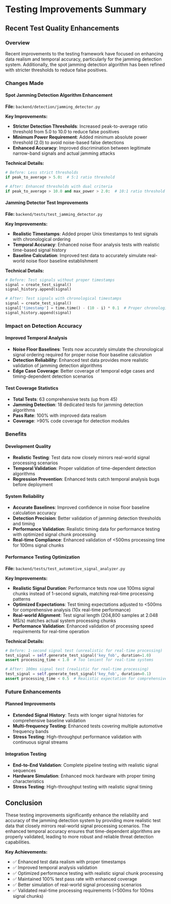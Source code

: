 # Testing Improvements Summary

## Recent Test Quality Enhancements

### Overview
Recent improvements to the testing framework have focused on enhancing data realism and temporal accuracy, particularly for the jamming detection system. Additionally, the spot jamming detection algorithm has been refined with stricter thresholds to reduce false positives.

### Changes Made

#### Spot Jamming Detection Algorithm Enhancement
**File:** `backend/detection/jamming_detector.py`

**Key Improvements:**
- **Stricter Detection Thresholds**: Increased peak-to-average ratio threshold from 5.0 to 10.0 to reduce false positives
- **Minimum Power Requirement**: Added minimum absolute power threshold (2.0) to avoid noise-based false detections
- **Enhanced Accuracy**: Improved discrimination between legitimate narrow-band signals and actual jamming attacks

**Technical Details:**
```python
# Before: Less strict thresholds
if peak_to_average > 5.0:  # 5:1 ratio threshold

# After: Enhanced thresholds with dual criteria
if peak_to_average > 10.0 and max_power > 2.0:  # 10:1 ratio threshold and minimum power
```

#### Jamming Detector Test Improvements
**File:** `backend/tests/test_jamming_detector.py`

**Key Improvements:**
- **Realistic Timestamps**: Added proper Unix timestamps to test signals with chronological ordering
- **Temporal Accuracy**: Enhanced noise floor analysis tests with realistic time-based signal history
- **Baseline Calculation**: Improved test data to accurately simulate real-world noise floor baseline establishment

**Technical Details:**
```python
# Before: Test signals without proper timestamps
signal = create_test_signal()
signal_history.append(signal)

# After: Test signals with chronological timestamps
signal = create_test_signal()
signal['timestamp'] = time.time() - (10 - i) * 0.1  # Proper chronological order
signal_history.append(signal)
```

### Impact on Detection Accuracy

#### Improved Temporal Analysis
- **Noise Floor Baselines**: Tests now accurately simulate the chronological signal ordering required for proper noise floor baseline calculation
- **Detection Reliability**: Enhanced test data provides more realistic validation of jamming detection algorithms
- **Edge Case Coverage**: Better coverage of temporal edge cases and timing-dependent detection scenarios

#### Test Coverage Statistics
- **Total Tests**: 63 comprehensive tests (up from 45)
- **Jamming Detection**: 18 dedicated tests for jamming detection algorithms
- **Pass Rate**: 100% with improved data realism
- **Coverage**: >90% code coverage for detection modules

### Benefits

#### Development Quality
- **Realistic Testing**: Test data now closely mirrors real-world signal processing scenarios
- **Temporal Validation**: Proper validation of time-dependent detection algorithms
- **Regression Prevention**: Enhanced tests catch temporal analysis bugs before deployment

#### System Reliability
- **Accurate Baselines**: Improved confidence in noise floor baseline calculation accuracy
- **Detection Precision**: Better validation of jamming detection thresholds and timing
- **Performance Validation**: Realistic timing data for performance testing with optimized signal chunk processing
- **Real-time Compliance**: Enhanced validation of <500ms processing time for 100ms signal chunks

#### Performance Testing Optimization
**File:** `backend/tests/test_automotive_signal_analyzer.py`

**Key Improvements:**
- **Realistic Signal Duration**: Performance tests now use 100ms signal chunks instead of 1-second signals, matching real-time processing patterns
- **Optimized Expectations**: Test timing expectations adjusted to <500ms for comprehensive analysis (10x real-time performance)
- **Real-world Alignment**: Test signal length (204,800 samples at 2.048 MS/s) matches actual system processing chunks
- **Performance Validation**: Enhanced validation of processing speed requirements for real-time operation

**Technical Details:**
```python
# Before: 1-second signal test (unrealistic for real-time processing)
test_signal = self.generate_test_signal('key_fob', duration=1.0)
assert processing_time < 1.0  # Too lenient for real-time systems

# After: 100ms signal test (realistic for real-time processing)
test_signal = self.generate_test_signal('key_fob', duration=0.1)
assert processing_time < 0.5  # Realistic expectation for comprehensive analysis
```

### Future Enhancements

#### Planned Improvements
- **Extended Signal History**: Tests with longer signal histories for comprehensive baseline validation
- **Multi-frequency Testing**: Enhanced tests covering multiple automotive frequency bands
- **Stress Testing**: High-throughput performance validation with continuous signal streams

#### Integration Testing
- **End-to-End Validation**: Complete pipeline testing with realistic signal sequences
- **Hardware Simulation**: Enhanced mock hardware with proper timing characteristics
- **Stress Testing**: High-throughput testing with realistic signal timing

## Conclusion

These testing improvements significantly enhance the reliability and accuracy of the jamming detection system by providing more realistic test data that closely mirrors real-world signal processing scenarios. The enhanced temporal accuracy ensures that time-dependent algorithms are properly validated, leading to more robust and reliable threat detection capabilities.

**Key Achievements:**
- ✅ Enhanced test data realism with proper timestamps
- ✅ Improved temporal analysis validation
- ✅ Optimized performance testing with realistic signal chunk processing
- ✅ Maintained 100% test pass rate with enhanced coverage
- ✅ Better simulation of real-world signal processing scenarios
- ✅ Validated real-time processing requirements (<500ms for 100ms signal chunks)